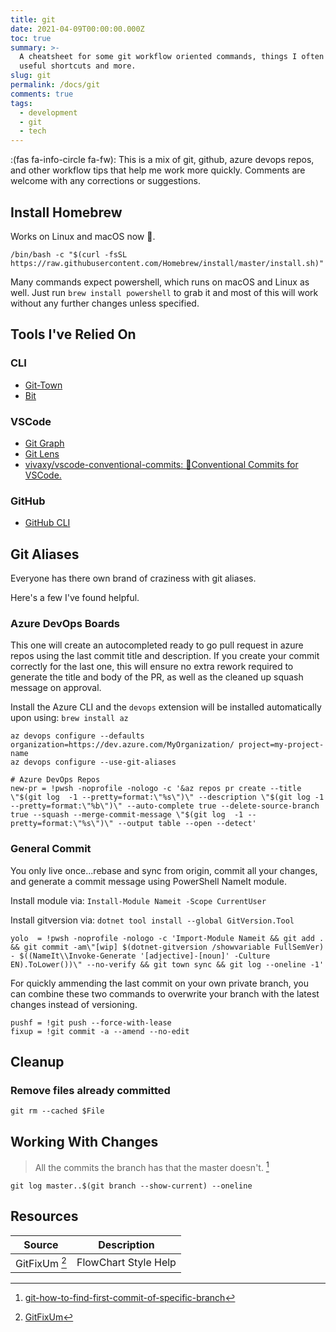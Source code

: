 ```yaml
---
title: git
date: 2021-04-09T00:00:00.000Z
toc: true
summary: >-
  A cheatsheet for some git workflow oriented commands, things I often forget,
  useful shortcuts and more.
slug: git
permalink: /docs/git
comments: true
tags:
  - development
  - git
  - tech
---
```


:(fas fa-info-circle fa-fw): This is a mix of git, github, azure devops repos, and other workflow tips that help me work more quickly. Comments are welcome with any corrections or suggestions.

## Install Homebrew

Works on Linux and macOS now 👏.

```shell
/bin/bash -c "$(curl -fsSL https://raw.githubusercontent.com/Homebrew/install/master/install.sh)"
```

Many commands expect powershell, which runs on macOS and Linux as well. Just run `brew install powershell` to grab it and most of this will work without any further changes unless specified.

## Tools I've Relied On

### CLI

- [Git-Town](https://bit.ly/2OR6zIf)
- [Bit](https://bit.ly/37F8vu1)

### VSCode

- [Git Graph](https://bit.ly/3pEu8AJ)
- [Git Lens](https://bit.ly/3dBaUcZ)
- [vivaxy/vscode-conventional-commits: 💬Conventional Commits for VSCode.](https://bit.ly/3uI5PoH)

### GitHub

- [GitHub CLI](https://bit.ly/3boywik)

## Git Aliases

Everyone has there own brand of craziness with git aliases.

Here's a few I've found helpful.

### Azure DevOps Boards

This one will create an autocompleted ready to go pull request in azure repos using the last commit title and description. If you create your commit correctly for the last one, this will ensure no extra rework required to generate the title and body of the PR, as well as the cleaned up squash message on approval.

Install the Azure CLI and the `devops` extension will be installed automatically upon using: `brew install az`

```shell
az devops configure --defaults organization=https://dev.azure.com/MyOrganization/ project=my-project-name
az devops configure --use-git-aliases
```

```config
# Azure DevOps Repos
new-pr = !pwsh -noprofile -nologo -c '&az repos pr create --title \"$(git log  -1 --pretty=format:\"%s\")\" --description \"$(git log -1  --pretty=format:\"%b\")\" --auto-complete true --delete-source-branch true --squash --merge-commit-message \"$(git log  -1 --pretty=format:\"%s\")\" --output table --open --detect'
```

### General Commit

You only live once...rebase and sync from origin, commit all your changes, and generate a commit message using PowerShell NameIt module.

Install module via: `Install-Module Nameit -Scope CurrentUser`

Install gitversion via: `dotnet tool install --global GitVersion.Tool`

```config
yolo  = !pwsh -noprofile -nologo -c 'Import-Module Nameit && git add . && git commit -am\"[wip] $(dotnet-gitversion /showvariable FullSemVer) - $((NameIt\\Invoke-Generate '[adjective]-[noun]' -Culture EN).ToLower())\" --no-verify && git town sync && git log --oneline -1'
```

For quickly ammending the last commit on your own private branch, you can combine these two commands to overwrite your branch with the latest changes instead of versioning.

```config
pushf = !git push --force-with-lease
fixup = !git commit -a --amend --no-edit
```

## Cleanup

### Remove files already committed

```shell
git rm --cached $File
```

## Working With Changes

> All the commits the branch has that the master doesn't. [^first-commit]

```shell
git log master..$(git branch --show-current) --oneline
```

## Resources

| Source               | Description          |
| -------------------- | -------------------- |
| GitFixUm [^gitfixum] | FlowChart Style Help |

[^first-commit]: [git-how-to-find-first-commit-of-specific-branch](https://stackoverflow.com/questions/18407526/git-how-to-find-first-commit-of-specific-branch)
[^gitfixum]: [GitFixUm](https://sethrobertson.github.io/GitFixUm)
